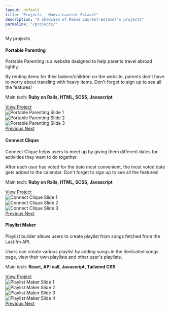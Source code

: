 ```yaml
---
layout: default
title: "Projects - Maëva Laurent-Estavel"
description: "A showcase of Maëva Laurent-Estavel's projects"
permalink: "/projects/"
---
```


<div id="navbar"></div>

<div class="container py-3 pt-0 mb-4">
  <div class="title h1 text-center libre-baskerville-bold mb-4">My projects</div>

  <!-- Portable Parenting -->
  <div class="card mb-4" data-aos="fade-up">
    <div class="row no-gutters">
      <div class="col-md-7 px-3">
        <div class="card-body">
          <h4 class="card-title text-dark libre-baskerville-bold">Portable Parenting</h4>
          <p class="card-text">
            Portable Parenting is a website designed to help parents travel abroad lightly.
          </p>
          <p class="card-text">
            By renting items for their babies/children on the website, parents don't have to worry about traveling with heavy items. Don't forget to sign up to see all the features!
          </p>
          <p>Main tech: <strong>Ruby on Rails, HTML, SCSS, Javascript</strong></p>
          <a href="https://www.portable-parenting.xyz/" class="btn btn-dark" target="_blank">View Project</a>
        </div>
      </div>
      <div class="col-md-5">
        <div id="CarouselPortableParenting" class="carousel slide" data-ride="carousel">
          <div class="carousel-inner">
            <div class="carousel-item active">
              <img class="d-block w-100" src="{{ '/images/portable_parenting1.png' | asset_path }}" alt="Portable Parenting Slide 1">
            </div>
            <div class="carousel-item">
              <img class="d-block w-100" src="{{ '/images/portable_parenting2.png' | asset_path }}" alt="Portable Parenting Slide 2">
            </div>
            <div class="carousel-item">
              <img class="d-block w-100" src="{{ '/images/portable_parenting3.png' | asset_path }}" alt="Portable Parenting Slide 3">
            </div>
          </div>
          <a class="carousel-control-prev" href="#CarouselPortableParenting" role="button" data-slide="prev">
            <span class="carousel-control-prev-icon" aria-hidden="true"></span>
            <span class="sr-only">Previous</span>
          </a>
          <a class="carousel-control-next" href="#CarouselPortableParenting" role="button" data-slide="next">
            <span class="carousel-control-next-icon" aria-hidden="true"></span>
            <span class="sr-only">Next</span>
          </a>
        </div>
      </div>
    </div>
  </div>

  <!-- Connect Clique -->
  <div class="card mb-4" data-aos="fade-up">
    <div class="row no-gutters">
      <div class="col-md-7 px-3">
        <div class="card-body">
          <h4 class="card-title text-dark libre-baskerville-bold">Connect Clique</h4>
          <p class="card-text">
            Connect Clique helps users to meet up by giving them different dates for activities they want to do together.
          </p>
          <p class="card-text">
            After each user has voted for the date most convenient, the most voted date gets added to the calendar. Don't forget to sign up to see all the features!
          </p>
          <p>Main tech: <strong>Ruby on Rails, HTML, SCSS, Javascript</strong></p>
          <a href="https://connect-clique-7c531f78851f.herokuapp.com/" class="btn btn-dark" target="_blank">View Project</a>
        </div>
      </div>
      <div class="col-md-5">
        <div id="CarouselConnectClique" class="carousel slide" data-ride="carousel">
          <div class="carousel-inner">
            <div class="carousel-item active">
              <img class="d-block w-100" src="{{ '/images/connect_clique1.png' | asset_path }}" alt="Connect Clique Slide 1">
            </div>
            <div class="carousel-item">
              <img class="d-block w-100" src="{{ '/images/connect_clique2.png' | asset_path }}" alt="Connect Clique Slide 2">
            </div>
            <div class="carousel-item">
              <img class="d-block w-100" src="{{ '/images/connect_clique3.png' | asset_path }}" alt="Connect Clique Slide 3">
            </div>
          </div>
          <a class="carousel-control-prev" href="#CarouselConnectClique" role="button" data-slide="prev">
            <span class="carousel-control-prev-icon" aria-hidden="true"></span>
            <span class="sr-only">Previous</span>
          </a>
          <a class="carousel-control-next" href="#CarouselConnectClique" role="button" data-slide="next">
            <span class="carousel-control-next-icon" aria-hidden="true"></span>
            <span class="sr-only">Next</span>
          </a>
        </div>
      </div>
    </div>
  </div>

  <!-- Playlist Maker -->
  <div class="card mb-4" data-aos="fade-up">
    <div class="row no-gutters">
      <div class="col-md-7 px-3">
        <div class="card-body">
          <h4 class="card-title text-dark libre-baskerville-bold">Playlist Maker</h4>
          <p class="card-text">
            Playlist builder allows users to create playlist from songs fetched from the Last.fm API.
          </p>
          <p class="card-text">
            Users can create various playlist by adding songs in the dedicated songs page, view their own playlists and other user's playlists.
          </p>
          <p>Main tech: <strong>React, API call, Javascript, Tailwind CSS</strong></p>
          <a href="https://mlaurent83.github.io/spotify-playlist-app/" class="btn btn-dark" target="_blank">View Project</a>
        </div>
      </div>
      <div class="col-md-5">
        <div id="CarouselPlaylistMaker" class="carousel slide" data-ride="carousel">
          <div class="carousel-inner">
            <div class="carousel-item active">
              <img class="d-block w-100" src="{{ '/images/Playlist Maker 3.png' | asset_path }}" alt="Playlist Maker Slide 1">
            </div>
            <div class="carousel-item">
              <img class="d-block w-100" src="{{ '/images/Playlist Maker 4.png' | asset_path }}" alt="Playlist Maker Slide 2">
            </div>
            <div class="carousel-item">
              <img class="d-block w-100" src="{{ '/images/Playlist Maker 2.png' | asset_path }}" alt="Playlist Maker Slide 3">
            </div>
            <div class="carousel-item">
              <img class="d-block w-100" src="{{ '/images/Playlist Maker 1.png' | asset_path }}" alt="Playlist Maker Slide 4">
            </div>
          </div>
          <a class="carousel-control-prev" href="#CarouselPlaylistMaker" role="button" data-slide="prev">
            <span class="carousel-control-prev-icon" aria-hidden="true"></span>
            <span class="sr-only">Previous</span>
          </a>
          <a class="carousel-control-next" href="#CarouselPlaylistMaker" role="button" data-slide="next">
            <span class="carousel-control-next-icon" aria-hidden="true"></span>
            <span class="sr-only">Next</span>
          </a>
        </div>
      </div>
    </div>
  </div>
</div>
